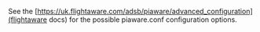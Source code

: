 
See the [https://uk.flightaware.com/adsb/piaware/advanced_configuration](flightaware
docs) for the possible piaware.conf configuration options.
